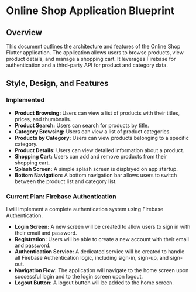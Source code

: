 
# Online Shop Application Blueprint

## Overview

This document outlines the architecture and features of the Online Shop Flutter application. The application allows users to browse products, view product details, and manage a shopping cart. It leverages Firebase for authentication and a third-party API for product and category data.

## Style, Design, and Features

### Implemented

*   **Product Browsing:** Users can view a list of products with their titles, prices, and thumbnails.
*   **Product Search:** Users can search for products by title.
*   **Category Browsing:** Users can view a list of product categories.
*   **Products by Category:** Users can view products belonging to a specific category.
*   **Product Details:** Users can view detailed information about a product.
*   **Shopping Cart:** Users can add and remove products from their shopping cart.
*   **Splash Screen:** A simple splash screen is displayed on app startup.
*   **Bottom Navigation:** A bottom navigation bar allows users to switch between the product list and category list.

### Current Plan: Firebase Authentication

I will implement a complete authentication system using Firebase Authentication.

*   **Login Screen:** A new screen will be created to allow users to sign in with their email and password.
*   **Registration:** Users will be able to create a new account with their email and password.
*   **Authentication Service:** A dedicated service will be created to handle all Firebase Authentication logic, including sign-in, sign-up, and sign-out.
*   **Navigation Flow:** The application will navigate to the home screen upon successful login and to the login screen upon logout.
*   **Logout Button:** A logout button will be added to the home screen.
